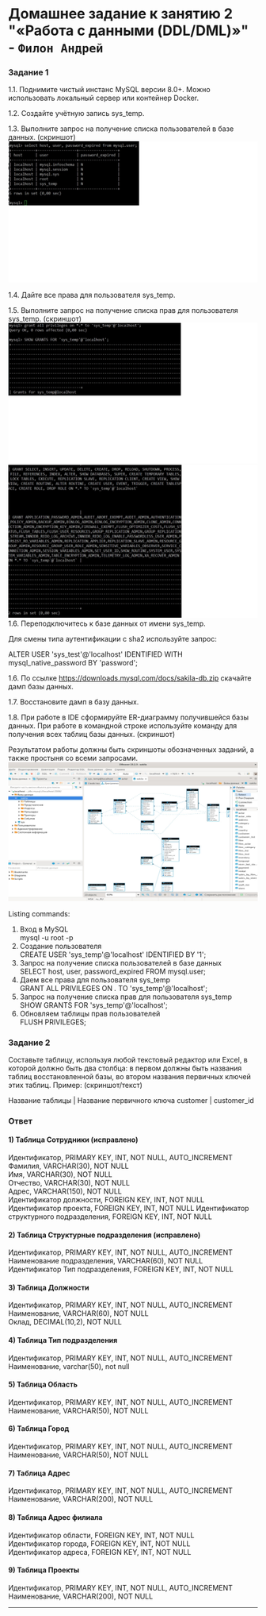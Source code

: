 # Домашнее задание к занятию 2 "«Работа с данными (DDL/DML)»" - `Филон Андрей`

### Задание 1

1.1. Поднимите чистый инстанс MySQL версии 8.0+. Можно использовать локальный сервер или контейнер Docker.

1.2. Создайте учётную запись sys_temp.

1.3. Выполните запрос на получение списка пользователей в базе данных. (скриншот)
![SELECT User](https://github.com/AndreyFilon/bd-12-02/blob/main/1.3-list%20users.jpg)

1.4. Дайте все права для пользователя sys_temp.

1.5. Выполните запрос на получение списка прав для пользователя sys_temp. (скриншот)
![SELECT grand](https://github.com/AndreyFilon/bd-12-02/blob/main/1.5-privil1.jpg)
![SELECT grand](https://github.com/AndreyFilon/bd-12-02/blob/main/1.5-privil2.jpg)  
1.6. Переподключитесь к базе данных от имени sys_temp.

Для смены типа аутентификации с sha2 используйте запрос:

ALTER USER 'sys_test'@'localhost' IDENTIFIED WITH mysql_native_password BY 'password';

1.6. По ссылке https://downloads.mysql.com/docs/sakila-db.zip скачайте дамп базы данных.

1.7. Восстановите дамп в базу данных.

1.8. При работе в IDE сформируйте ER-диаграмму получившейся базы данных. При работе в командной строке используйте команду для получения всех таблиц базы данных. (скриншот)

Результатом работы должны быть скриншоты обозначенных заданий, а также простыня со всеми запросами.
![SELECT tables](https://github.com/AndreyFilon/bd-12-02/blob/main/table.jpg)  

Listing  commands:
1. Вход в MySQL  
mysql -u root -p
2. Создание пользователя  
CREATE USER 'sys_temp'@'localhost' IDENTIFIED BY '1';
3. Запрос на получение списка пользователей в базе данных  
SELECT host, user, password_expired FROM mysql.user;
4. Даем все права для пользователя sys_temp  
GRANT ALL PRIVILEGES ON *.* TO 'sys_temp'@'localhost';
5. Запрос на получение списка прав для пользователя sys_temp  
SHOW GRANTS FOR 'sys_temp'@'localhost';
6. Обновляем таблицы прав пользователей  
FLUSH PRIVILEGES;


### Задание 2

Составьте таблицу, используя любой текстовый редактор или Excel, в которой должно быть два столбца: в первом должны быть названия таблиц восстановленной базы, во втором названия первичных ключей этих таблиц. Пример: (скриншот/текст)

Название таблицы | Название первичного ключа
customer         | customer_id

### Ответ




#### 1) Таблица Сотрудники  (исправлено)  

Идентификатор, PRIMARY KEY, INT, NOT NULL, AUTO_INCREMENT  
Фамилия, VARCHAR(30), NOT NULL  
Имя, VARCHAR(30), NOT NULL  
Отчество, VARCHAR(30), NOT NULL  
Адрес, VARCHAR(150), NOT NULL  
Идентификатор должности, FOREIGN KEY, INT, NOT NULL
Идентификатор проекта, FOREIGN KEY, INT, NOT NULL
Идентификатор структурного подразделения, FOREIGN KEY, INT, NOT NULL  

#### 2) Таблица Структурные подразделения   (исправлено)  

Идентификатор, PRIMARY KEY, INT, NOT NULL, AUTO_INCREMENT  
Наименование подразделения, VARCHAR(60), NOT NULL   
Идентификатор Тип подразделения, FOREIGN KEY, INT, NOT NULL  

#### 3) Таблица Должности   

Идентификатор, PRIMARY KEY, INT, NOT NULL, AUTO_INCREMENT  
Наименование, VARCHAR(60), NOT NULL  
Оклад, DECIMAL(10,2), NOT NULL   

#### 4) Таблица Тип подразделения  

Идентификатор, PRIMARY KEY, INT, NOT NULL, AUTO_INCREMENT  
Наименование, varchar(50), not null  

#### 5) Таблица Область  

Идентификатор, PRIMARY KEY, INT, NOT NULL, AUTO_INCREMENT  
Наименование, VARCHAR(50), NOT NULL 

#### 6) Таблица Город  

Идентификатор, PRIMARY KEY, INT, NOT NULL, AUTO_INCREMENT  
Наименование, VARCHAR(50), NOT NULL  

#### 7) Таблица Адрес  

Идентификатор, PRIMARY KEY, INT, NOT NULL, AUTO_INCREMENT  
Наименование, VARCHAR(200), NOT NULL   
 
#### 8) Таблица  Адрес филиала  

Идентификатор области, FOREIGN KEY, INT, NOT NULL  
Идентификатор города, FOREIGN KEY, INT, NOT NULL  
Идентификатор адреса, FOREIGN KEY, INT, NOT NULL  

#### 9) Таблица  Проекты

Идентификатор, PRIMARY KEY, INT, NOT NULL, AUTO_INCREMENT  
Наименование, VARCHAR(200), NOT NULL  

---
